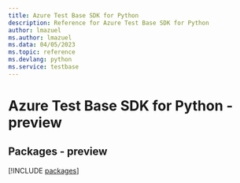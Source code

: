 ```yaml
---
title: Azure Test Base SDK for Python
description: Reference for Azure Test Base SDK for Python
author: lmazuel
ms.author: lmazuel
ms.data: 04/05/2023
ms.topic: reference
ms.devlang: python
ms.service: testbase
---
```

# Azure Test Base SDK for Python - preview
## Packages - preview
[!INCLUDE [packages](test-base-index.md)]